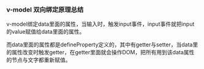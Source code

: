 ### v-model 双向绑定原理总结

v-model绑定data里面的属性，当输入时，触发input事件，input事件就把input的value赋值给data里面的属性。

而data里面的属性都是defineProperty定义的，其中有getter与setter，当data里的属性改变时触发getter，在getter里面就会操作DOM，把所有用到该data属性的节点与文字都重新赋值。
